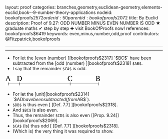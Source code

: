 layout: proof
categories: branches,geometry,euclidean-geometry,elements-euclid,book--9-number-theory-applications
nodeid: bookofproofs$2572
orderid: 50
parentid: bookofproofs$2072
title: By Euclid
description:  Proof of 9.27: ODD NUMBER MINUS EVEN NUMBER IS ODD &#9733; graduate maths &#10004; step by step &#10010; visit BookOfProofs now!
references: bookofproofs$6419
keywords: even,minus,number,odd,proof
contributors: @Fitzpatrick,bookofproofs

---


---



* For let the [even (number) ][bookofproofs$2317] `$BC$` have been subtracted from the [odd (number) ][bookofproofs$2318] `$AB$`.
* I say that the remainder `$CA$` is odd.

![fig27e](https://github.com/bookofproofs/bookofproofs.github.io/blob/main/_sources/_assets/images/euclid/Book09/fig27e.png?raw=true)

* For let the [unit][bookofproofs$2314] `$AD$` have been subtracted (from `$AB$`).
* `$DB$` is thus even [ [Def. 7.7] ][bookofproofs$2318].
* And `$BC$` is also even.
* Thus, the remainder `$CD$` is also even [[Prop. 9.24]][bookofproofs$2069].
* `$CA$` (is) thus odd [ [Def. 7.7] ][bookofproofs$2318].
* (Which is) the very thing it was required to show.
